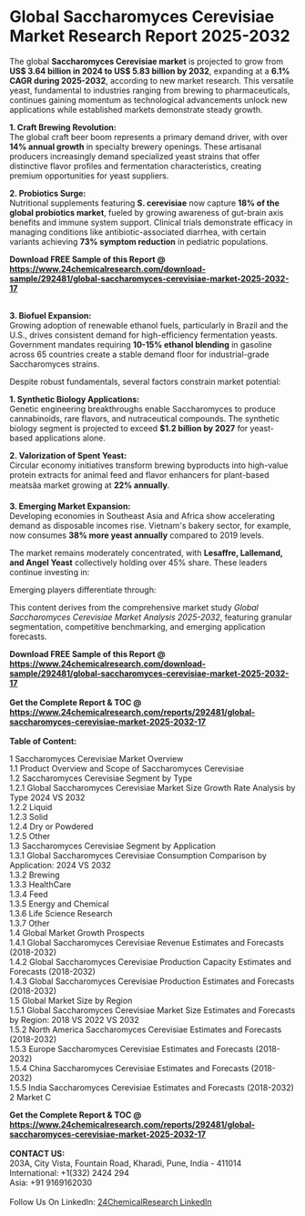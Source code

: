 <h1>Global Saccharomyces Cerevisiae Market Research Report 2025-2032</h1><p>The global <strong>Saccharomyces Cerevisiae market</strong> is projected to grow from <strong>US$ 3.64 billion in 2024 to US$ 5.83 billion by 2032</strong>, expanding at a <strong>6.1% CAGR during 2025-2032</strong>, according to new market research. This versatile yeast, fundamental to industries ranging from brewing to pharmaceuticals, continues gaining momentum as technological advancements unlock new applications while established markets demonstrate steady growth.</p><p><strong>1. Craft Brewing Revolution:</strong><br>
The global craft beer boom represents a primary demand driver, with over <strong>14% annual growth</strong> in specialty brewery openings. These artisanal producers increasingly demand specialized yeast strains that offer distinctive flavor profiles and fermentation characteristics, creating premium opportunities for yeast suppliers.</p><p><strong>2. Probiotics Surge:</strong><br>
Nutritional supplements featuring <strong>S. cerevisiae</strong> now capture <strong>18% of the global probiotics market</strong>, fueled by growing awareness of gut-brain axis benefits and immune system support. Clinical trials demonstrate efficacy in managing conditions like antibiotic-associated diarrhea, with certain variants achieving <strong>73% symptom reduction</strong> in pediatric populations.</p><div><b>Download FREE Sample of this Report @ 
            <a href="https://www.24chemicalresearch.com/download-sample/292481/global-saccharomyces-cerevisiae-market-2025-2032-17">
            https://www.24chemicalresearch.com/download-sample/292481/global-saccharomyces-cerevisiae-market-2025-2032-17</a></b></div><br><p><strong>3. Biofuel Expansion:</strong><br>
Growing adoption of renewable ethanol fuels, particularly in Brazil and the U.S., drives consistent demand for high-efficiency fermentation yeasts. Government mandates requiring <strong>10-15% ethanol blending</strong> in gasoline across 65 countries create a stable demand floor for industrial-grade Saccharomyces strains.</p><p>Despite robust fundamentals, several factors constrain market potential:</p><p><strong>1. Synthetic Biology Applications:</strong><br>
Genetic engineering breakthroughs enable Saccharomyces to produce cannabinoids, rare flavors, and nutraceutical compounds. The synthetic biology segment is projected to exceed <strong>$1.2 billion by 2027</strong> for yeast-based applications alone.</p><p><strong>2. Valorization of Spent Yeast:</strong><br>
Circular economy initiatives transform brewing byproducts into high-value protein extracts for animal feed and flavor enhancers for plant-based meatsâa market growing at <strong>22% annually</strong>.</p><p><strong>3. Emerging Market Expansion:</strong><br>
Developing economies in Southeast Asia and Africa show accelerating demand as disposable incomes rise. Vietnam's bakery sector, for example, now consumes <strong>38% more yeast annually</strong> compared to 2019 levels.</p><p>The market remains moderately concentrated, with <strong>Lesaffre, Lallemand, and Angel Yeast</strong> collectively holding over 45% share. These leaders continue investing in:</p><p>Emerging players differentiate through:</p><p>This content derives from the comprehensive market study <em>Global Saccharomyces Cerevisiae Market Analysis 2025-2032</em>, featuring granular segmentation, competitive benchmarking, and emerging application forecasts.</p><div><b>Download FREE Sample of this Report @ 
            <a href="https://www.24chemicalresearch.com/download-sample/292481/global-saccharomyces-cerevisiae-market-2025-2032-17">
            https://www.24chemicalresearch.com/download-sample/292481/global-saccharomyces-cerevisiae-market-2025-2032-17</a></b></div><br><div><b>Get the Complete Report & TOC @ 
            <a href="https://www.24chemicalresearch.com/reports/292481/global-saccharomyces-cerevisiae-market-2025-2032-17">
            https://www.24chemicalresearch.com/reports/292481/global-saccharomyces-cerevisiae-market-2025-2032-17</a></b></div><br>
            <b>Table of Content:</b><p>1 Saccharomyces Cerevisiae Market Overview<br />
    1.1 Product Overview and Scope of Saccharomyces Cerevisiae<br />
    1.2 Saccharomyces Cerevisiae Segment by Type<br />
        1.2.1 Global Saccharomyces Cerevisiae Market Size Growth Rate Analysis by Type 2024 VS 2032<br />
        1.2.2 Liquid<br />
        1.2.3 Solid<br />
        1.2.4 Dry or Powdered<br />
        1.2.5 Other<br />
    1.3 Saccharomyces Cerevisiae Segment by Application<br />
        1.3.1 Global Saccharomyces Cerevisiae Consumption Comparison by Application: 2024 VS 2032<br />
        1.3.2 Brewing<br />
        1.3.3 HealthCare<br />
        1.3.4 Feed<br />
        1.3.5 Energy and Chemical<br />
        1.3.6 Life Science Research<br />
        1.3.7 Other<br />
    1.4 Global Market Growth Prospects<br />
        1.4.1 Global Saccharomyces Cerevisiae Revenue Estimates and Forecasts (2018-2032)<br />
        1.4.2 Global Saccharomyces Cerevisiae Production Capacity Estimates and Forecasts (2018-2032)<br />
        1.4.3 Global Saccharomyces Cerevisiae Production Estimates and Forecasts (2018-2032)<br />
    1.5 Global Market Size by Region<br />
        1.5.1 Global Saccharomyces Cerevisiae Market Size Estimates and Forecasts by Region: 2018 VS 2022 VS 2032<br />
        1.5.2 North America Saccharomyces Cerevisiae Estimates and Forecasts (2018-2032)<br />
        1.5.3 Europe Saccharomyces Cerevisiae Estimates and Forecasts (2018-2032)<br />
        1.5.4 China Saccharomyces Cerevisiae Estimates and Forecasts (2018-2032)<br />
        1.5.5 India Saccharomyces Cerevisiae Estimates and Forecasts (2018-2032)<br />
2 Market C</p><div><b>Get the Complete Report & TOC @ 
            <a href="https://www.24chemicalresearch.com/reports/292481/global-saccharomyces-cerevisiae-market-2025-2032-17">
            https://www.24chemicalresearch.com/reports/292481/global-saccharomyces-cerevisiae-market-2025-2032-17</a></b></div><br><b>CONTACT US:</b><br>
            203A, City Vista, Fountain Road, Kharadi, Pune, India - 411014<br>
            International: +1(332) 2424 294<br>
            Asia: +91 9169162030 <br><br>
            Follow Us On LinkedIn: <a href="https://www.linkedin.com/company/24chemicalresearch/">24ChemicalResearch LinkedIn</a>